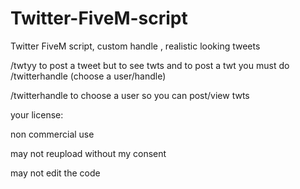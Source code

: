 # Twitter-FiveM-script
Twitter FiveM script, custom handle , realistic looking tweets


/twtyy to post a tweet but to see twts and to post a twt you must do /twitterhandle (choose a user/handle)


/twitterhandle to choose a user so you can post/view twts


your license:

non commercial use 


may not reupload without my consent


may not edit the code 


